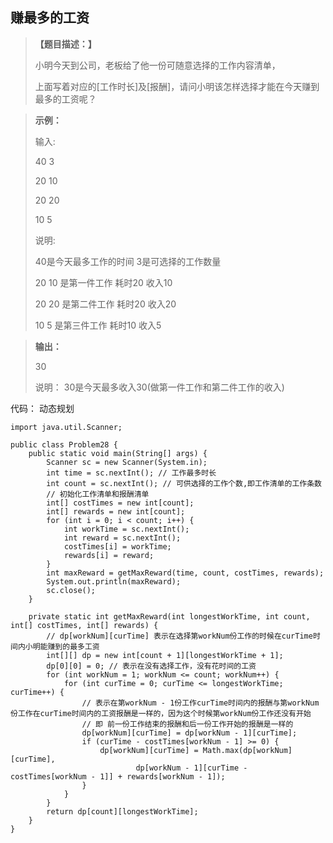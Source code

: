 ## 赚最多的工资

> **【题目描述：】**
> 
> 小明今天到公司，老板给了他一份可随意选择的工作内容清单，
> 
> 上面写着对应的[工作时长]及[报酬]，请问小明该怎样选择才能在今天赚到最多的工资呢？

> **示例：**
> 
> 输入:
> 
> 40 3
> 
> 20 10
> 
> 20 20
> 
> 10 5
>
> 说明:
> 
> 40是今天最多工作的时间 3是可选择的工作数量
> 
> 20 10 是第一件工作 耗时20 收入10
> 
> 20 20 是第二件工作 耗时20 收入20
> 
> 10 5 是第三件工作 耗时10 收入5

> **输出：**
> 
> 30
>
> 说明：
> 30是今天最多收入30(做第一件工作和第二件工作的收入)

代码：
动态规划
```
import java.util.Scanner;

public class Problem28 {
    public static void main(String[] args) {
        Scanner sc = new Scanner(System.in);
        int time = sc.nextInt(); // 工作最多时长
        int count = sc.nextInt(); // 可供选择的工作个数,即工作清单的工作条数
        // 初始化工作清单和报酬清单
        int[] costTimes = new int[count];
        int[] rewards = new int[count];
        for (int i = 0; i < count; i++) {
            int workTime = sc.nextInt();
            int reward = sc.nextInt();
            costTimes[i] = workTime;
            rewards[i] = reward;
        }
        int maxReward = getMaxReward(time, count, costTimes, rewards);
        System.out.println(maxReward);
        sc.close();
    }

    private static int getMaxReward(int longestWorkTime, int count, int[] costTimes, int[] rewards) {
        // dp[workNum][curTime] 表示在选择第workNum份工作的时候在curTime时间内小明能赚到的最多工资
        int[][] dp = new int[count + 1][longestWorkTime + 1];
        dp[0][0] = 0; // 表示在没有选择工作，没有花时间的工资
        for (int workNum = 1; workNum <= count; workNum++) {
            for (int curTime = 0; curTime <= longestWorkTime; curTime++) {
                // 表示在第workNum - 1份工作curTime时间内的报酬与第workNum份工作在curTime时间内的工资报酬是一样的，因为这个时候第workNum份工作还没有开始
                // 即 前一份工作结束的报酬和后一份工作开始的报酬是一样的
                dp[workNum][curTime] = dp[workNum - 1][curTime];
                if (curTime - costTimes[workNum - 1] >= 0) {
                    dp[workNum][curTime] = Math.max(dp[workNum][curTime],
                            dp[workNum - 1][curTime - costTimes[workNum - 1]] + rewards[workNum - 1]);
                }
            }
        }
        return dp[count][longestWorkTime];
    }
}
```